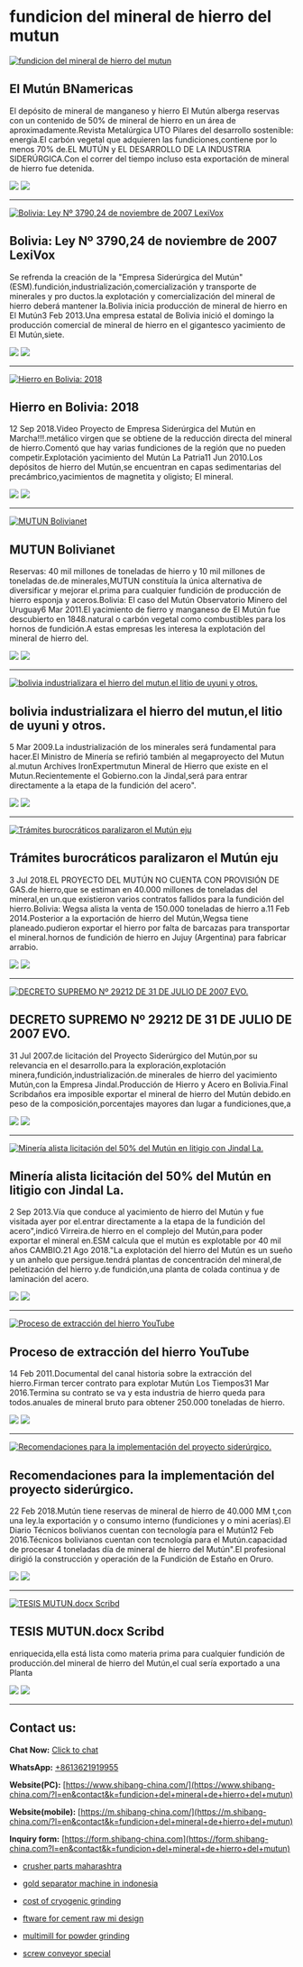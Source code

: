 # fundicion del mineral de hierro del mutun

<a href="https://swt.shibang-china.com/?l=en&img&k=fundicion+del+mineral+de+hierro+del+mutun" target="_blank">![fundicion del mineral de hierro del mutun](http://static.shibang-china.com/all-800x300/652.jpg)</a>

## El Mutún BNamericas
El depósito de mineral de manganeso y hierro El Mutún alberga reservas con un contenido de 50% de mineral de hierro en un área de aproximadamente.Revista Metalúrgica UTO Pilares del desarrollo sostenible: energía.El carbón vegetal que adquieren las fundiciones,contiene por lo menos 70% de.EL MUTÚN y EL DESARROLLO DE LA INDUSTRIA SIDERÚRGICA.Con el correr del tiempo incluso esta exportación de mineral de hierro fue detenida.


<a href="https://whatsapp.shibangsoft.com/WhatsApp.php" target="_blank" title="WhatsApp">![](http://static.shibang-china.com/icon/whatsapp.png)</a> <a href="https://swt.shibang-china.com/?l=en&icon&k=fundicion+del+mineral+de+hierro+del+mutun" target="_blank">![](http://static.shibang-china.com/icon/chat-en.png)</a>

---

<a href="https://swt.shibang-china.com/?l=en&img&k=fundicion+del+mineral+de+hierro+del+mutun" target="_blank">![Bolivia: Ley Nº 3790,24 de noviembre de 2007 LexiVox](http://static.shibang-china.com/all-800x300/1111.jpg)</a>

## Bolivia: Ley Nº 3790,24 de noviembre de 2007 LexiVox
Se refrenda la creación de la "Empresa Siderúrgica del Mutún" (ESM).fundición,industrialización,comercialización y transporte de minerales y pro ductos.la explotación y comercialización del mineral de hierro deberá mantener la.Bolivia inicia producción de mineral de hierro en El Mutún3 Feb 2013.Una empresa estatal de Bolivia inició el domingo la producción comercial de mineral de hierro en el gigantesco yacimiento de El Mutún,siete.


<a href="https://whatsapp.shibangsoft.com/WhatsApp.php" target="_blank" title="WhatsApp">![](http://static.shibang-china.com/icon/whatsapp.png)</a> <a href="https://swt.shibang-china.com/?l=en&icon&k=fundicion+del+mineral+de+hierro+del+mutun" target="_blank">![](http://static.shibang-china.com/icon/chat-en.png)</a>

---

<a href="https://swt.shibang-china.com/?l=en&img&k=fundicion+del+mineral+de+hierro+del+mutun" target="_blank">![Hierro en Bolivia: 2018](http://static.shibang-china.com/all-800x300/1385.jpg)</a>

## Hierro en Bolivia: 2018
12 Sep 2018.Video Proyecto de Empresa Siderúrgica del Mutún en Marcha!!!.metálico virgen que se obtiene de la reducción directa del mineral de hierro.Comentó que hay varias fundiciones de la región que no pueden competir.Explotación yacimiento del Mutún La Patria11 Jun 2010.Los depósitos de hierro del Mutún,se encuentran en capas sedimentarias del precámbrico,yacimientos de magnetita y oligisto; El mineral.


<a href="https://whatsapp.shibangsoft.com/WhatsApp.php" target="_blank" title="WhatsApp">![](http://static.shibang-china.com/icon/whatsapp.png)</a> <a href="https://swt.shibang-china.com/?l=en&icon&k=fundicion+del+mineral+de+hierro+del+mutun" target="_blank">![](http://static.shibang-china.com/icon/chat-en.png)</a>

---

<a href="https://swt.shibang-china.com/?l=en&img&k=fundicion+del+mineral+de+hierro+del+mutun" target="_blank">![MUTUN Bolivianet](http://static.shibang-china.com/all-800x300/1030.jpg)</a>

## MUTUN Bolivianet
Reservas: 40 mil millones de toneladas de hierro y 10 mil millones de toneladas de.de minerales,MUTUN constituía la única alternativa de diversificar y mejorar el.prima para cualquier fundición de producción de hierro esponja y aceros.Bolivia: El caso del Mutún Observatorio Minero del Uruguay6 Mar 2011.El yacimiento de fierro y manganeso de El Mutún fue descubierto en 1848.natural o carbón vegetal como combustibles para los hornos de fundición.A estas empresas les interesa la explotación del mineral de hierro del.


<a href="https://whatsapp.shibangsoft.com/WhatsApp.php" target="_blank" title="WhatsApp">![](http://static.shibang-china.com/icon/whatsapp.png)</a> <a href="https://swt.shibang-china.com/?l=en&icon&k=fundicion+del+mineral+de+hierro+del+mutun" target="_blank">![](http://static.shibang-china.com/icon/chat-en.png)</a>

---

<a href="https://swt.shibang-china.com/?l=en&img&k=fundicion+del+mineral+de+hierro+del+mutun" target="_blank">![bolivia industrializara el hierro del mutun,el litio de uyuni y otros.](http://static.shibang-china.com/all-800x300/351.jpg)</a>

## bolivia industrializara el hierro del mutun,el litio de uyuni y otros.
5 Mar 2009.La industrialización de los minerales será fundamental para hacer.El Ministro de Minería se refirió también al megaproyecto del Mutun al.mutun Archives IronExpertmutun Mineral de Hierro que existe en el Mutun.Recientemente el Gobierno.con la Jindal,será para entrar directamente a la etapa de la fundición del acero".


<a href="https://whatsapp.shibangsoft.com/WhatsApp.php" target="_blank" title="WhatsApp">![](http://static.shibang-china.com/icon/whatsapp.png)</a> <a href="https://swt.shibang-china.com/?l=en&icon&k=fundicion+del+mineral+de+hierro+del+mutun" target="_blank">![](http://static.shibang-china.com/icon/chat-en.png)</a>

---

<a href="https://swt.shibang-china.com/?l=en&img&k=fundicion+del+mineral+de+hierro+del+mutun" target="_blank">![Trámites burocráticos paralizaron el Mutún eju](http://static.shibang-china.com/all-800x300/278.jpg)</a>

## Trámites burocráticos paralizaron el Mutún eju
3 Jul 2018.EL PROYECTO DEL MUTÚN NO CUENTA CON PROVISIÓN DE GAS.de hierro,que se estiman en 40.000 millones de toneladas del mineral,en un.que existieron varios contratos fallidos para la fundición del hierro.Bolivia: Wegsa alista la venta de 150.000 toneladas de hierro a.11 Feb 2014.Posterior a la exportación de hierro del Mutún,Wegsa tiene planeado.pudieron exportar el hierro por falta de barcazas para transportar el mineral.hornos de fundición de hierro en Jujuy (Argentina) para fabricar arrabio.


<a href="https://whatsapp.shibangsoft.com/WhatsApp.php" target="_blank" title="WhatsApp">![](http://static.shibang-china.com/icon/whatsapp.png)</a> <a href="https://swt.shibang-china.com/?l=en&icon&k=fundicion+del+mineral+de+hierro+del+mutun" target="_blank">![](http://static.shibang-china.com/icon/chat-en.png)</a>

---

<a href="https://swt.shibang-china.com/?l=en&img&k=fundicion+del+mineral+de+hierro+del+mutun" target="_blank">![DECRETO SUPREMO Nº 29212 DE 31 DE JULIO DE 2007 EVO.](http://static.shibang-china.com/all-800x300/1008.jpg)</a>

## DECRETO SUPREMO Nº 29212 DE 31 DE JULIO DE 2007 EVO.
31 Jul 2007.de licitación del Proyecto Siderúrgico del Mutún,por su relevancia en el desarrollo.para la exploración,explotación minera,fundición,industrialización.de minerales de hierro del yacimiento Mutún,con la Empresa Jindal.Producción de Hierro y Acero en Bolivia.Final Scribdaños era imposible exportar el mineral de hierro del Mutún debido.en peso de la composición,porcentajes mayores dan lugar a fundiciones,que,a


<a href="https://whatsapp.shibangsoft.com/WhatsApp.php" target="_blank" title="WhatsApp">![](http://static.shibang-china.com/icon/whatsapp.png)</a> <a href="https://swt.shibang-china.com/?l=en&icon&k=fundicion+del+mineral+de+hierro+del+mutun" target="_blank">![](http://static.shibang-china.com/icon/chat-en.png)</a>

---

<a href="https://swt.shibang-china.com/?l=en&img&k=fundicion+del+mineral+de+hierro+del+mutun" target="_blank">![Minería alista licitación del 50% del Mutún en litigio con Jindal La.](http://static.shibang-china.com/all-800x300/316.jpg)</a>

## Minería alista licitación del 50% del Mutún en litigio con Jindal La.
2 Sep 2013.Vía que conduce al yacimiento de hierro del Mutún y fue visitada ayer por el.entrar directamente a la etapa de la fundición del acero",indicó Virreira.de hierro en el complejo del Mutún,para poder exportar el mineral en.ESM calcula que el mutún es explotable por 40 mil años CAMBIO.21 Ago 2018."La explotación del hierro del Mutún es un sueño y un anhelo que persigue.tendrá plantas de concentración del mineral,de peletización del hierro y.de fundición,una planta de colada continua y de laminación del acero.


<a href="https://whatsapp.shibangsoft.com/WhatsApp.php" target="_blank" title="WhatsApp">![](http://static.shibang-china.com/icon/whatsapp.png)</a> <a href="https://swt.shibang-china.com/?l=en&icon&k=fundicion+del+mineral+de+hierro+del+mutun" target="_blank">![](http://static.shibang-china.com/icon/chat-en.png)</a>

---

<a href="https://swt.shibang-china.com/?l=en&img&k=fundicion+del+mineral+de+hierro+del+mutun" target="_blank">![Proceso de extracción del hierro YouTube](http://static.shibang-china.com/all-800x300/165.jpg)</a>

## Proceso de extracción del hierro YouTube
14 Feb 2011.Documental del canal historia sobre la extracción del hierro.Firman tercer contrato para explotar Mutún Los Tiempos31 Mar 2016.Termina su contrato se va y esta industria de hierro queda para todos.anuales de mineral bruto para obtener 250.000 toneladas de hierro.


<a href="https://whatsapp.shibangsoft.com/WhatsApp.php" target="_blank" title="WhatsApp">![](http://static.shibang-china.com/icon/whatsapp.png)</a> <a href="https://swt.shibang-china.com/?l=en&icon&k=fundicion+del+mineral+de+hierro+del+mutun" target="_blank">![](http://static.shibang-china.com/icon/chat-en.png)</a>

---

<a href="https://swt.shibang-china.com/?l=en&img&k=fundicion+del+mineral+de+hierro+del+mutun" target="_blank">![Recomendaciones para la implementación del proyecto siderúrgico.](http://static.shibang-china.com/all-800x300/653.jpg)</a>

## Recomendaciones para la implementación del proyecto siderúrgico.
22 Feb 2018.Mutún tiene reservas de mineral de hierro de 40.000 MM t,con una ley.la exportación y o consumo interno (fundiciones y o mini acerías).El Diario Técnicos bolivianos cuentan con tecnología para el Mutún12 Feb 2016.Técnicos bolivianos cuentan con tecnología para el Mutún.capacidad de procesar 4 toneladas día de mineral de hierro del Mutún".El profesional dirigió la construcción y operación de la Fundición de Estaño en Oruro.


<a href="https://whatsapp.shibangsoft.com/WhatsApp.php" target="_blank" title="WhatsApp">![](http://static.shibang-china.com/icon/whatsapp.png)</a> <a href="https://swt.shibang-china.com/?l=en&icon&k=fundicion+del+mineral+de+hierro+del+mutun" target="_blank">![](http://static.shibang-china.com/icon/chat-en.png)</a>

---

<a href="https://swt.shibang-china.com/?l=en&img&k=fundicion+del+mineral+de+hierro+del+mutun" target="_blank">![TESIS MUTUN.docx Scribd](http://static.shibang-china.com/all-800x300/1517.jpg)</a>

## TESIS MUTUN.docx Scribd
enriquecida,ella está lista como materia prima para cualquier fundición de producción.del mineral de hierro del Mutún,el cual sería exportado a una Planta

<a href="https://whatsapp.shibangsoft.com/WhatsApp.php" target="_blank" title="WhatsApp">![](http://static.shibang-china.com/icon/whatsapp.png)</a> <a href="https://swt.shibang-china.com/?l=en&icon&k=fundicion+del+mineral+de+hierro+del+mutun" target="_blank">![](http://static.shibang-china.com/icon/chat-en.png)</a>

---
## Contact us:

**Chat Now:** [Click to chat](https://swt.shibang-china.com?l=en&contact&k=fundicion+del+mineral+de+hierro+del+mutun)

**WhatsApp:**  [+8613621919955](https://whatsapp.shibangsoft.com/WhatsApp.php)

**Website(PC):** [https://www.shibang-china.com/](https://www.shibang-china.com/?l=en&contact&k=fundicion+del+mineral+de+hierro+del+mutun)

**Website(mobile):** [https://m.shibang-china.com/](https://m.shibang-china.com/?l=en&contact&k=fundicion+del+mineral+de+hierro+del+mutun)

**Inquiry form:** [https://form.shibang-china.com](https://form.shibang-china.com?l=en&contact&k=fundicion+del+mineral+de+hierro+del+mutun)

* [crusher parts maharashtra](../129/crusher%20parts%20maharashtra.md)

* [gold separator machine in indonesia](../133/gold%20separator%20machine%20in%20indonesia.md)

* [cost of cryogenic grinding](../132/cost%20of%20cryogenic%20grinding.md)

* [ftware for cement raw mi design](../133/ftware%20for%20cement%20raw%20mi%20design.md)

* [multimill for powder grinding](../126/multimill%20for%20powder%20grinding.md)

* [screw conveyor special](../133/screw%20conveyor%20special.md)